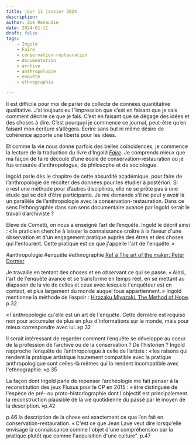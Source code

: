 ```yaml
---
title: jour 11 janvier 2024
description: 
author: Zoë Renaudie
date: 2024-01-11
draft: false
tags:
    - Ingold
    - Faire
    - conservation-restauration
    - documentation
    - archive
    - anthropologie
    - enquête
    - ethnographie

---
```


Il est difficile pour moi de parler de collecte de données quantitative qualitative. J’ai toujours eu l ’impression que c’est en faisant que je sais comment décrire ce que je fais. C’est en faisant que se dégage des idées et des choses à dire. C’est pourquoi je commence ce journal, peut-être qu’en faisant mon écriture s’allègera. Écrire sans but ni même désire de cohérence apporte une liberté pour les idées. 

Et comme la vie nous donne parfois des belles coïncidences, je commence la lecture de la traduction du livre d’Ingold [_Faire_](zotero://select/groups/5157753/items/DIZX6VJM). Je comprends mieux que ma façon de faire découle d’une école de conservation-restauration où je fus entourée d’anthropologue, de philosophe et de sociologue. 

Ingold parle dès le chapitre de cette absurdité académique, pour faire de l’anthropologie de récolter des données pour les étudier à postériori. Si c ›est une méthode pour d’autres disciplines, elle ne se prête pas à une étude qui se doit d’être participante. Je me demande s’il ne peut y avoir là un parallèle de l’anthropologie avec la conservation-restauration. Dans ce sens l’ethnographie dans son sens documentaire avancé par Ingold serait le travail d’archiviste ?

Eleve de Cometti, on nous a enseigné l’art de l’enquête. Ingold le décrit ainsi : « le praticien cherche à laisser la connaissance croître à la faveur d'une observation et d'un engagement pratique auprès des êtres et des choses qui l'entourent. Cette pratique est ce que j'appelle l'art de l'enquête. » 

#anthropologie #enquête #ethnographie
[Ref à The art of the maker: Peter Dormer](zotero://select/groups/5157753/items/XB9U6QRV)

Je travaille en tentant des choses et en observant ce qui se passe. « Ainsi, l'art de l'enquête avance et se transforme en temps réel, en se mettant au diapason de la vie de celles et ceux avec lesquels l'enquêteur est en contact, et plus largement du monde auquel tous appartiennent. » Ingold mentionne la méthode de l’espoir : [Hirozaku Miyazaki, The Method of Hope](zotero://select/groups/5157753/items/R5NLCYZZ). p.32

« l'anthropologie qu'elle est un art de l'enquête. Cette dernière est requise non pour accumuler de plus en plus d'informations sur le monde, mais pour mieux correspondre avec lui. »p.32

Il serait intéressant de regarder comment l’enquête se développe au coeur de la profession de l’archive ou de la conservation ? De l’historien ? Ingold rapproche l’enquête de l’anthropologue à celle de l’artiste : « les raisons qui rendent la pratique artistique hautement compatible avec la pratique anthropologique sont celles-là mêmes qui la rendent incompatible avec l'ethnographie. »p.35

La façon dont Ingold parle de repenser l’archéologie me fait penser à la reconstitution des jeux Fluxus pour le CP en 2015 : « être distinguée de l'espèce de pré- ou proto-historiographie dont l'objectif est principalement la reconstruction plausible de la vie quotidienne du passé par le moyen de la description. »p.42

p.46 la description de la chose est exactement ce que l’on fait en conservation-restauration. 
« C'est ce que Jean Lave veut dire lorsqu'elle envisage la connaissance comme l'objet d'une compréhension par la pratique plutôt que comme l'acquisition d'une culture". p.47

